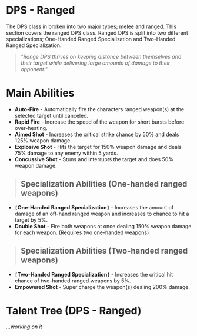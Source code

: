 # DPS - Ranged #

The DPS class in broken into two major types; [melee](CharacterRoleDPSmelee.md) and [ranged](CharacterRoleDPSranged.md). This section covers the ranged DPS class. Ranged DPS is split into two different specializations; One-Handed Ranged Specialization and Two-Handed Ranged Specialization.

> _"Range DPS thrives on keeping distance between themselves and their target while delivering large amounts of damage to their opponent."_

# Main Abilities #

  * **Auto-Fire** - Automatically fire the characters ranged weapon(s) at the selected target until canceled.
  * **Rapid Fire** - Increase the speed of the weapon for short bursts before over-heating.
  * **Aimed Shot** - Increases the critical strike chance by 50% and deals 125% weapon damage.
  * **Explosive Shot** - Hits the target for 150% weapon damage and deals 75% damage to any enemy within 5 yards.
  * **Concussive Shot** - Stuns and interrupts the target and does 50% weapon damage.

> ## Specialization Abilities (One-handed ranged weapons) ##

  * **`[`One-Handed Ranged Specialization`]`** - Increases the amount of damage of an off-hand ranged weapon and increases to chance to hit a target by 5%.
  * **Double Shot** - Fire both weapons at once dealing 150% weapon damage for each weapon. (Requires two one-handed weapons)

> ## Specialization Abilities (Two-handed ranged weapons) ##

  * **`[`Two-Handed Ranged Specialization`]`** - Increases the critical hit chance of two-handed ranged weapons by 5%.
  * **Empowered Shot** - Super charge the weapon(s) dealing 200% damage.

# Talent Tree (DPS - Ranged) #

_...working on it_